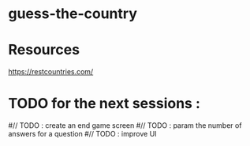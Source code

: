 # guess-the-country

# Resources

https://restcountries.com/

# TODO for the next sessions :
#// TODO : create an end game screen
#// TODO : param the number of answers for a question
#// TODO : improve UI
